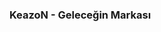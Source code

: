 ### KeazoN - Geleceğin Markası

<!--
**KeazoN/keazon** is a ✨ _special_ ✨ repository because its `README.md` (this file) appears on your GitHub profile.

Ben Kimim?

- 🔭 Ben bir Web Developerim ...
- 🌱 Ben bir  Web Tasarımcısıyım...
-->

